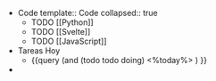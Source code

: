 - Code 
  template:: Code
  collapsed:: true
	- TODO [[Python]]
	- TODO [[Svelte]]
	- TODO [[JavaScript]]
- Tareas Hoy
	- {{query (and (todo todo doing) <%today%> ) }}
-